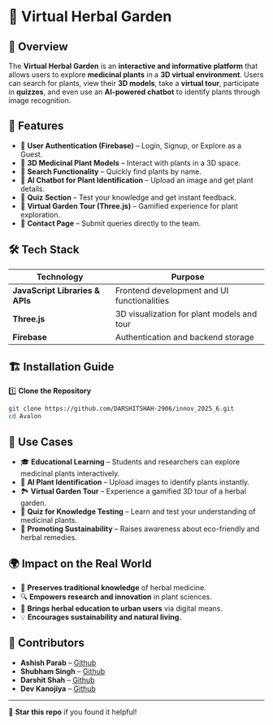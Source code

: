 # 🌿 Virtual Herbal Garden

## 📌 Overview
The **Virtual Herbal Garden** is an **interactive and informative platform** that allows users to explore **medicinal plants** in a **3D virtual environment**. Users can search for plants, view their **3D models**, take a **virtual tour**, participate in **quizzes**, and even use an **AI-powered chatbot** to identify plants through image recognition.

## 🎯 Features

- 🔹 **User Authentication (Firebase)** – Login, Signup, or Explore as a Guest.
- 🔹 **3D Medicinal Plant Models** – Interact with plants in a 3D space.
- 🔹 **Search Functionality** – Quickly find plants by name.
- 🔹 **AI Chatbot for Plant Identification** – Upload an image and get plant details.
- 🔹 **Quiz Section** – Test your knowledge and get instant feedback.
- 🔹 **Virtual Garden Tour (Three.js)** – Gamified experience for plant exploration.
- 🔹 **Contact Page** – Submit queries directly to the team.

## 🛠 Tech Stack

| Technology    | Purpose                                      |
|--------------|----------------------------------------------|
| **JavaScript Libraries & APIs** | Frontend development and UI functionalities |
| **Three.js**  | 3D visualization for plant models and tour |
| **Firebase**  | Authentication and backend storage         |



## 🏗 Installation Guide

1️⃣ **Clone the Repository**
```bash
git clone https://github.com/DARSHITSHAH-2906/innov_2025_6.git
cd Avalon
```



## 📌 Use Cases
- 🎓 **Educational Learning** – Students and researchers can explore medicinal plants interactively.
- 🤖 **AI Plant Identification** – Upload images to identify plants instantly.
- 🏞 **Virtual Garden Tour** – Experience a gamified 3D tour of a herbal garden.
- 🎯 **Quiz for Knowledge Testing** – Learn and test your understanding of medicinal plants.
- 🌱 **Promoting Sustainability** – Raises awareness about eco-friendly and herbal remedies.

## 🌍 Impact on the Real World
- 🌿 **Preserves traditional knowledge** of herbal medicine.
- 🔍 **Empowers research and innovation** in plant sciences.
- 🏡 **Brings herbal education to urban users** via digital means.
- 💡 **Encourages sustainability and natural living.**

## 👥 Contributors

- **Ashish Parab** – [Github](https://github.com/asheesh109)
- **Shubham Singh** – [Github](https://github.com/shubham1singh23)
- **Darshit Shah** – [Github](https://github.com/DARSHITSHAH-2906)
- **Dev Kanojiya** – [Github](https://github.com/DevKano98)

---
🌟 **Star this repo** if you found it helpful!
